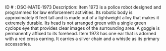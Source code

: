 ID # : DSC-MATE-1973
Description: Item 1973 is a police robot designed and programmed for law enforcement activities. Its robotic body is approximately 6 feet tall and is made out of a lightweight alloy that makes it extremely durable. Its head is not arranged green with a single green cyclops eye that provides clear images of the surrounding area. A goggle is permanently affixed to its forehead. Item 1973 has one ear that is adorned with a red cross earring. It carries a silver chain and a whistle as its primary accessories.